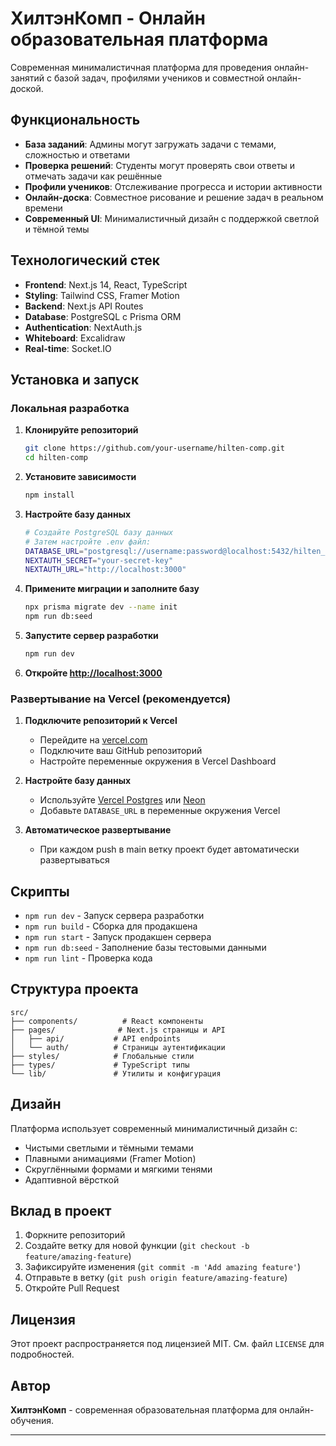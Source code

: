 # ХилтэнКомп - Онлайн образовательная платформа

Современная минималистичная платформа для проведения онлайн-занятий с базой задач, профилями учеников и совместной онлайн-доской.

## Функциональность

- **База заданий**: Админы могут загружать задачи с темами, сложностью и ответами
- **Проверка решений**: Студенты могут проверять свои ответы и отмечать задачи как решённые
- **Профили учеников**: Отслеживание прогресса и истории активности
- **Онлайн-доска**: Совместное рисование и решение задач в реальном времени
- **Современный UI**: Минималистичный дизайн с поддержкой светлой и тёмной темы

## Технологический стек

- **Frontend**: Next.js 14, React, TypeScript
- **Styling**: Tailwind CSS, Framer Motion
- **Backend**: Next.js API Routes
- **Database**: PostgreSQL с Prisma ORM
- **Authentication**: NextAuth.js
- **Whiteboard**: Excalidraw
- **Real-time**: Socket.IO

## Установка и запуск

### Локальная разработка

1. **Клонируйте репозиторий**
   ```bash
   git clone https://github.com/your-username/hilten-comp.git
   cd hilten-comp
   ```

2. **Установите зависимости**
   ```bash
   npm install
   ```

3. **Настройте базу данных**
   ```bash
   # Создайте PostgreSQL базу данных
   # Затем настройте .env файл:
   DATABASE_URL="postgresql://username:password@localhost:5432/hilten_comp"
   NEXTAUTH_SECRET="your-secret-key"
   NEXTAUTH_URL="http://localhost:3000"
   ```

4. **Примените миграции и заполните базу**
   ```bash
   npx prisma migrate dev --name init
   npm run db:seed
   ```

5. **Запустите сервер разработки**
   ```bash
   npm run dev
   ```

6. **Откройте [http://localhost:3000](http://localhost:3000)**

### Развертывание на Vercel (рекомендуется)

1. **Подключите репозиторий к Vercel**
   - Перейдите на [vercel.com](https://vercel.com)
   - Подключите ваш GitHub репозиторий
   - Настройте переменные окружения в Vercel Dashboard

2. **Настройте базу данных**
   - Используйте [Vercel Postgres](https://vercel.com/docs/storage/vercel-postgres) или [Neon](https://neon.tech)
   - Добавьте `DATABASE_URL` в переменные окружения Vercel

3. **Автоматическое развертывание**
   - При каждом push в main ветку проект будет автоматически развертываться

## Скрипты

- `npm run dev` - Запуск сервера разработки
- `npm run build` - Сборка для продакшена
- `npm run start` - Запуск продакшен сервера
- `npm run db:seed` - Заполнение базы тестовыми данными
- `npm run lint` - Проверка кода

## Структура проекта

```
src/
├── components/          # React компоненты
├── pages/              # Next.js страницы и API
│   ├── api/           # API endpoints
│   └── auth/          # Страницы аутентификации
├── styles/            # Глобальные стили
├── types/             # TypeScript типы
└── lib/               # Утилиты и конфигурация
```

## Дизайн

Платформа использует современный минималистичный дизайн с:
- Чистыми светлыми и тёмными темами
- Плавными анимациями (Framer Motion)
- Скруглёнными формами и мягкими тенями
- Адаптивной вёрсткой

## Вклад в проект

1. Форкните репозиторий
2. Создайте ветку для новой функции (`git checkout -b feature/amazing-feature`)
3. Зафиксируйте изменения (`git commit -m 'Add amazing feature'`)
4. Отправьте в ветку (`git push origin feature/amazing-feature`)
5. Откройте Pull Request

## Лицензия

Этот проект распространяется под лицензией MIT. См. файл `LICENSE` для подробностей.

## Автор

**ХилтэнКомп** - современная образовательная платформа для онлайн-обучения.

---



